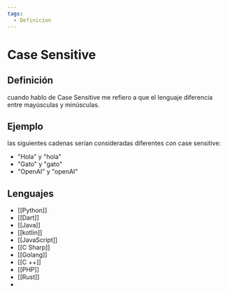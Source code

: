 ```yaml
---
tags:
  - Definicion
---
```

# Case Sensitive

## Definición

cuando hablo de Case Sensitive me refiero a que el lenguaje diferencia entre mayúsculas y minúsculas.

## Ejemplo

las siguientes cadenas serían consideradas diferentes con case sensitive:

- "Hola" y "hola"
- "Gato" y "gato"
- "OpenAI" y "openAI"

## Lenguajes

+ [[Python]]
+ [[Dart]]
+ [[Java]]
+ [[kotlin]]
+ [[JavaScript]]
+ [[C Sharp]]
+ [[Golang]]
+ [[C ++]]
+ [[PHP]]
+ [[Rust]]
+ 